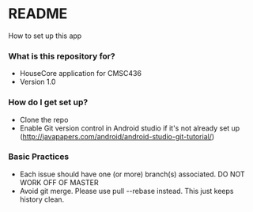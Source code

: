 # README #

How to set up this app

### What is this repository for? ###

* HouseCore application for CMSC436
* Version 1.0

### How do I get set up? ###

* Clone the repo
* Enable Git version control in Android studio if it's not already set up (http://javapapers.com/android/android-studio-git-tutorial/)

### Basic Practices ###
* Each issue should have one (or more) branch(s) associated. DO NOT WORK OFF OF MASTER
* Avoid git merge. Please use pull --rebase instead. This just keeps history clean.